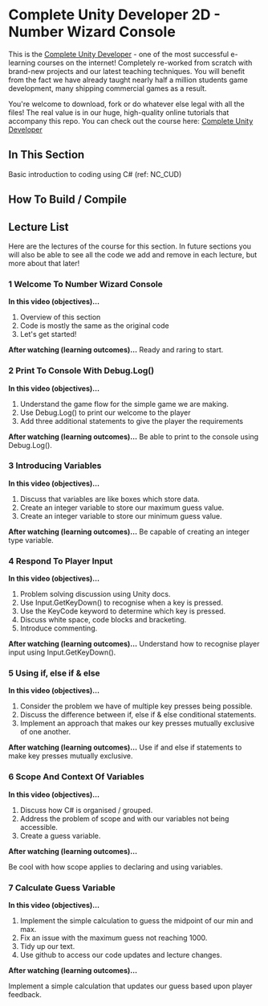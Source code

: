 ﻿# Complete Unity Developer 2D - Number Wizard Console

This is the [Complete Unity Developer](http://gdev.tv/cudgithub) - one of the most successful e-learning courses on the internet! Completely re-worked from scratch with brand-new projects and our latest teaching techniques. You will benefit from the fact we have already taught nearly half a million students game development, many shipping commercial games as a result.

You're welcome to download, fork or do whatever else legal with all the files! The real value is in our huge, high-quality online tutorials that accompany this repo. You can check out the course here: [Complete Unity Developer](http://gdev.tv/cudgithub)

## In This Section
Basic introduction to coding using C# (ref: NC_CUD)

## How To Build / Compile

## Lecture List
Here are the lectures of the course for this section. In future sections you will also be able to see all the code we add and remove in each lecture, but more about that later!


### 1 Welcome To Number Wizard Console ###

**In this video (objectives)…**

1. Overview of this section
2. Code is mostly the same as the original code
3. Let's get started!


**After watching (learning outcomes)…**
Ready and raring to start.


### 2 Print To Console With Debug.Log() ###

**In this video (objectives)…**

1. Understand the game flow for the simple game we are making.
2. Use Debug.Log() to print our welcome to the player
3. Add three additional statements to give the player the requirements


**After watching (learning outcomes)…**
Be able to print to the console using Debug.Log().


### 3 Introducing Variables ###

**In this video (objectives)…**

1. Discuss that variables are like boxes which store data.
2. Create an integer variable to store our maximum guess value.
3. Create an integer variable to store our minimum guess value.


**After watching (learning outcomes)…**
Be capable of creating an integer type variable.


### 4 Respond To Player Input ###

**In this video (objectives)…**

1. Problem solving discussion using Unity docs.
2. Use Input.GetKeyDown() to recognise when a key is pressed.
3. Use the KeyCode keyword to determine which key is pressed.
4. Discuss white space, code blocks and bracketing. 
5. Introduce commenting.


**After watching (learning outcomes)…**
Understand how to recognise player input using Input.GetKeyDown().


### 5 Using if, else if & else ###

**In this video (objectives)…**

1. Consider the problem we have of multiple key presses being possible.
2. Discuss the difference between if, else if & else conditional statements.
3. Implement an approach that makes our key presses mutually exclusive of one another.


**After watching (learning outcomes)…**
Use if and else if statements to make key presses mutually exclusive.


### 6 Scope And Context Of Variables ###

**In this video (objectives)…**

1. Discuss how C# is organised / grouped.
2. Address the problem of scope and with our variables not being accessible.
3. Create a guess variable.


**After watching (learning outcomes)…**

Be cool with how scope applies to declaring and using variables.


### 7 Calculate Guess Variable ###

**In this video (objectives)…**

1. Implement the simple calculation to guess the midpoint of our min and max.
2. Fix an issue with the maximum guess not reaching 1000.
3. Tidy up our text.
4. Use github to access our code updates and lecture changes.


**After watching (learning outcomes)…**

Implement a simple calculation that updates our guess based upon player feedback.